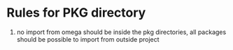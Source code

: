 # Rules for PKG directory

1. no import from omega should be inside the pkg directories, all packages should be possible to
   import from outside project

